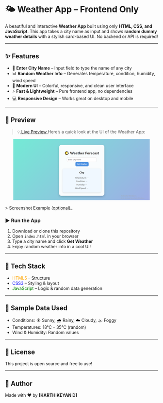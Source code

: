 # 🌤️ Weather App – Frontend Only

A beautiful and interactive **Weather App** built using only **HTML, CSS, and JavaScript**. This app takes a city name as input and shows **random dummy weather details** with a stylish card-based UI. No backend or API is required!

---

## ✨ Features

- 🎯 **Enter City Name** – Input field to type the name of any city
- 📊 **Random Weather Info** – Generates temperature, condition, humidity, wind speed
- 🎨 **Modern UI** – Colorful, responsive, and clean user interface
- ⚡ **Fast & Lightweight** – Pure frontend app, no dependencies
- 💻 **Responsive Design** – Works great on desktop and mobile

---

## 📸 Preview

> 💡[ Live Preview ](https://karthikeyan1507.github.io/weather-app/)
> Here’s a quick look at the UI of the Weather App:

<p align="center">
  <img src="./weather app image.png" alt="Weather App Screenshot" width="450"/>
</p>
> Screenshot Example (optional)_


### ▶️ Run the App

1. Download or clone this repository
2. Open `index.html` in your browser
3. Type a city name and click **Get Weather**
4. Enjoy random weather info in a cool UI!

---

## 🎨 Tech Stack

- <span style="color:orange">HTML5</span> – Structure  
- <span style="color:blue">CSS3</span> – Styling & layout  
- <span style="color:green">JavaScript</span> – Logic & random data generation  

---

## 🧪 Sample Data Used

- Conditions: ☀️ Sunny, 🌧️ Rainy, ☁️ Cloudy, 🌫️ Foggy  
- Temperatures: 18°C – 35°C (random)
- Wind & Humidity: Random values

---

## 📄 License

This project is open source and free to use!

---

## 🙌 Author

Made with ❤️ by **[KARTHIKEYAN D]**

